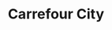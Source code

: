 ---
title: "Carrefour City"
url: /chambery/carrefour-city-rue-de-la-republique/
shop: supermarché
---